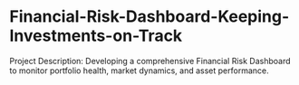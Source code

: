 # Financial-Risk-Dashboard-Keeping-Investments-on-Track
Project Description:
Developing a comprehensive Financial Risk Dashboard to monitor portfolio health, market dynamics, and asset performance. 
